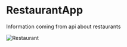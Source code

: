 # RestaurantApp
Information coming from api about restaurants

![Restaurant](https://github.com/MahmoudAshraf12/RestaurantApp/assets/99623614/018a01d5-f121-41c7-b813-dff2a43d1a3b)

